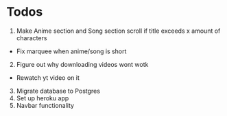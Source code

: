 # Todos
1. Make Anime section and Song section scroll if title exceeds x amount of characters
  - Fix marquee when anime/song is short
2. Figure out why downloading videos wont wotk
  - Rewatch yt video on it
3. Migrate database to Postgres
4. Set up heroku app
5. Navbar functionality
